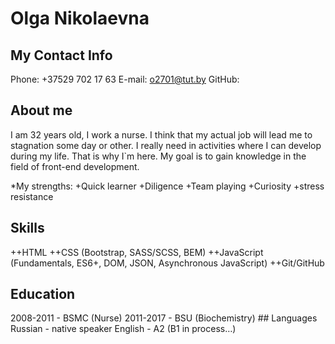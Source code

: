 # Olga Nikolaevna
## My Contact Info
Phone: +37529 702 17 63
E-mail: o2701@tut.by
GitHub:

## About me
I am 32 years old, I work a nurse. I think that my actual job will lead me to stagnation some day or other. I really
need in activities where I can develop during my life. That is why I`m here. My goal is to gain knowledge in the field
of front-end development.

*My strengths:
+Quick learner
+Diligence
+Team playing
+Curiosity
+stress resistance

## Skills
++HTML
++CSS (Bootstrap, SASS/SCSS, BEM)
++JavaScript (Fundamentals, ES6+, DOM, JSON, Asynchronous JavaScript)
++Git/GitHub


## Education
2008-2011 - BSMC (Nurse) 2011-2017 - BSU (Biochemistry) ## Languages Russian - native speaker English - A2 (B1 in
process…)